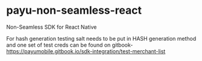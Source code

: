 # payu-non-seamless-react
Non-Seamless SDK for React Native

For hash generation testing salt needs to be put in HASH generation method and one set of test creds can be found on gitbook- https://payumobile.gitbook.io/sdk-integration/test-merchant-list 
